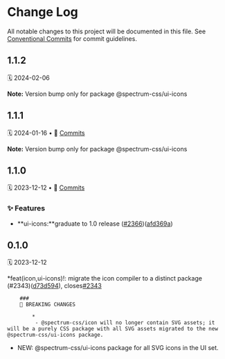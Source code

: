 # Change Log

All notable changes to this project will be documented in this file.
See [Conventional Commits](https://conventionalcommits.org) for commit guidelines.

<a name="1.1.2"></a>
## 1.1.2
🗓
2024-02-06

**Note:** Version bump only for package @spectrum-css/ui-icons

<a name="1.1.1"></a>
## 1.1.1
🗓
2024-01-16 • 📝 [Commits](https://github.com/adobe/spectrum-css/compare/@spectrum-css/ui-icons@1.1.0...@spectrum-css/ui-icons@1.1.1)

**Note:** Version bump only for package @spectrum-css/ui-icons

<a name="1.1.0"></a>
## 1.1.0
🗓
2023-12-12 • 📝 [Commits](https://github.com/adobe/spectrum-css/compare/@spectrum-css/ui-icons@0.1.0...@spectrum-css/ui-icons@1.1.0)

### ✨ Features

- **ui-icons:**graduate to 1.0 release ([#2366](https://github.com/adobe/spectrum-css/issues/2366))([afd369a](https://github.com/adobe/spectrum-css/commit/afd369a))

<a name="0.1.0"></a>
## 0.1.0
🗓
2023-12-12

\*feat(icon,ui-icons)!: migrate the icon compiler to a distinct package (#2343)([d73d594](https://github.com/adobe/spectrum-css/commit/d73d594)), closes[#2343](https://github.com/adobe/spectrum-css/issues/2343)

    	###
    	🛑 BREAKING CHANGES

    		*
    		 - @spectrum-css/icon will no longer contain SVG assets; it will be a purely CSS package with all SVG assets migrated to the new @spectrum-css/ui-icons package.

- NEW: @spectrum-css/ui-icons package for all SVG icons in the UI set.
